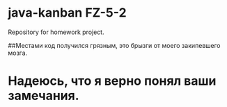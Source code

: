 # java-kanban FZ-5-2
Repository for homework project.


##Местами код получился грязным, это брызги от моего закипевшего мозга.


# Надеюсь, что я верно понял ваши замечания.

